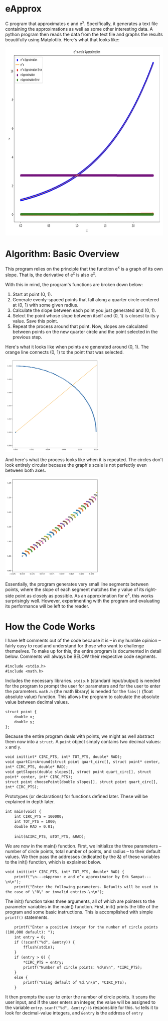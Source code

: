 # eApprox
C program that approximates e and e<sup>x</sup>. Specifically, it generates a text file containing the approximations as well as some other interesting data. A python program then reads the data from the text file and graphs the results beautifully using Matplotlib. Here's what that looks like:

<img src="img_3.png" height="600">

# Algorithm: Basic Overview
This program relies on the principle that the function e<sup>x</sup> is a graph of its own slope. That is, the derivative of e<sup>x</sup> is also e<sup>x</sup>.

With this in mind, the program's functions are broken down below:

1. Start at point (0, 1).
2. Generate evenly-spaced points that fall along a quarter circle centered at (0, 1) with some given radius.
3. Calculate the slope between each point you just generated and (0, 1).
4. Select the point whose slope between itself and (0, 1) is closest to its y value. Save this point.
5. Repeat the process around that point. Now, slopes are calculated between points on the new quarter circle and the point selected in the previous step.

Here's what it looks like when points are generated around (0, 1). The orange line connects (0, 1) to the point that was selected.

<img src="img_1.png" width="300">

And here's what the process looks like when it is repeated. The circles don't look entirely circular because the graph's scale is not perfectly even between both axes.

<img src="img_2.png" width="300">

Essentially, the program generates very small line segments between points, where the slope of each segment matches the y value of its right-side point as closely as possible. As an approximation for e<sup>x</sup>, this works surprisingly well. However, experimenting with the program and evaluating its performance will be left to the reader.

# How the Code Works
I have left comments out of the code because it is – in my humble opinion – fairly easy to read and understand for those who want to challenge themselves. To make up for this, the entire program is documented in detail below. Comments will always be BELOW their respective code segments.

```
#include <stdio.h>
#include <math.h>
```
Includes the necessary libraries. ``stdio.h`` (standard input/output) is needed for the program to prompt the user for parameters and for the user to enter the parameters. ``math.h`` (the math library) is needed for the ``fabs()`` (float absolute value) function. This allows the program to calculate the absolute value between decimal values.

```
struct point {
    double x;
    double y;
};
```
Because the entire program deals with points, we might as well abstract them now into a ``struct``. A ``point`` object simply contains two decimal values: ``x`` and ``y``.

```
void init(int* CIRC_PTS, int* TOT_PTS, double* RAD);
void quartCircAround(struct point quart_circ[], struct point* center, int* CIRC_PTS, double* RAD);
void getSlopes(double slopes[], struct point quart_circ[], struct point* center, int* CIRC_PTS);
struct point choosePoint(double slopes[], struct point quart_circ[], int* CIRC_PTS);
```
Prototypes (or declarations) for functions defined later. These will be explained in depth later.

```
int main(void) {
    int CIRC_PTS = 100000;
    int TOT_PTS = 1000;
    double RAD = 0.01;

    init(&CIRC_PTS, &TOT_PTS, &RAD);
```
We are now in the main() function. First, we initialize the three parameters – number of circle points, total number of points, and radius – to their default values. We then pass the addresses (indicated by the &) of these variables to the init() function, which is explained below.

```
void init(int* CIRC_PTS, int* TOT_PTS, double* RAD) {
    printf("\n---eApprox: e and e^x approximator by Erk Sampat---\n\n");
    printf("Enter the following parameters. Defaults will be used in the case of \"0\" or invalid entries.\n\n");
```
The init() function takes three arguments, all of which are pointers to the parameter variables in the main() function. First, init() prints the title of the program and some basic instructions. This is accomplished with simple ``printf()`` statements.

```
    printf("Enter a positive integer for the number of circle points (100,000 default): ");
    int entry = 0;
    if (!scanf("%d", &entry)) {
        fflush(stdin);
    }
    if (entry > 0) {
        *CIRC_PTS = entry;
        printf("Number of circle points: %d\n\n", *CIRC_PTS);
    }
    else {
        printf("Using default of %d.\n\n", *CIRC_PTS);
    }
```
It then prompts the user to enter the number of circle points. It scans the user input, and if the user enters an integer, the value will be assigned to the variable ``entry``. ``scanf("%d", &entry)`` is responsible for this. ``%d`` tells it to look for decimal-value integers, and ``&entry`` is the address of ``entry``
